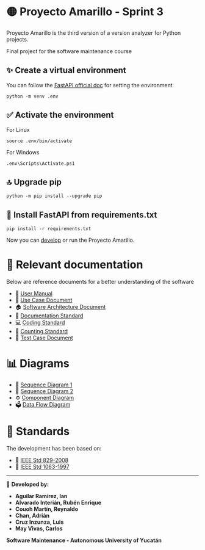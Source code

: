 # 🟡 Proyecto Amarillo - Sprint 3

Proyecto Amarillo is the third version of a version analyzer for Python projects.

Final project for the software maintenance course

## ✨ Create a virtual environment
You can follow the [FastAPI official doc](https://fastapi.tiangolo.com/virtual-environments/) for setting the environment

```
python -m venv .env
```

## ✅ Activate the environment
For Linux
```
source .env/bin/activate
```

For Windows
```
.env\Scripts\Activate.ps1
```

## 🔝 Upgrade pip
```
python -m pip install --upgrade pip
```

## 🧩 Install  FastAPI from requirements.txt
```
pip install -r requirements.txt
```

Now you can [develop](https://drive.google.com/file/d/1iRaDuLD3nGDrE7amMOMymPsEeLJml56V/view?usp=drive_link) or run the Proyecto Amarillo.

# 📄 Relevant documentation

Below are reference documents for a better understanding of the software

- 📘 [User Manual](https://drive.google.com/file/d/1ifrtXt85fqZzfBg_-Dw4XhP9f2VE4okW/view?usp=drive_link)
- 📜 [Use Case Document]()
- 🏠 [Software Architecture Document](https://drive.google.com/file/d/1EthuylpJR3ZsXpl995hnkcDuEO-J3DNV/view?usp=drive_link)
- 📝 [Documentation Standard](https://drive.google.com/file/d/1yCq_kNTOEDRO-jlwlk5y-Zp4QNNvQqFE/view?usp=drive_link)  
- 💻 [Coding Standard](https://drive.google.com/file/d/1iRaDuLD3nGDrE7amMOMymPsEeLJml56V/view?usp=drive_link)  
- 🔢 [Counting Standard](https://drive.google.com/file/d/125yMhLONDSrJn3Sx1Hwr5cDdFtnnbFzX/view?usp=drive_link)  
- 🧪 [Test Case Document]()  

# 📊 Diagrams

- 🔄 [Sequence Diagram 1](https://drive.google.com/file/d/1oZRFkw5oXVvNFa8wtXkOSTwmX11m_kkq/view?usp=drive_link)
- 🔄 [Sequence Diagram 2](https://drive.google.com/file/d/182QPbb0yk4txrZ7LtR659BjWgFUEoey9/view?usp=drive_link)
- ⚙️ [Component Diagram](https://drive.google.com/file/d/1fSp5jfqdDAcJihI2LB4Eckzo2ekXF2r1/view?usp=drive_link)
- 🗳️ [Data Flow Diagram](https://drive.google.com/file/d/14PTaiSZpc5fUoPyFlmfTshNn9Bx1gS3g/view?usp=drive_link)

# 📑 Standards

The development has been based on:

- 📑 [IEEE Std 829-2008](https://drive.google.com/file/d/15vx2gHoEi0NnRLDflxWi3i9klbsDRXfq/view?usp=drive_link)
- 📜 [IEEE Std 1063-1997](https://drive.google.com/file/d/1-V49ajgnfuqDhvasFaXf3WDkFoO0O1I8/view?usp=drive_link)

---  
📌 **Developed by:**  
- **Aguilar Ramírez, Ian**  
- **Alvarado Interián, Rubén Enrique**  
- **Couoh Martín, Reynaldo**  
- **Chan, Adrián**  
- **Cruz Inzunza, Luis**  
- **May Vivas, Carlos**  

**Software Maintenance - Autonomous University of Yucatán**